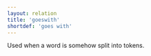```yaml
---
layout: relation
title: 'goeswith'
shortdef: 'goes with'
---
```


Used when a word is somehow split into tokens.
<!-- Interlanguage links updated Út zář 29 20:23:33 CEST 2020 -->
